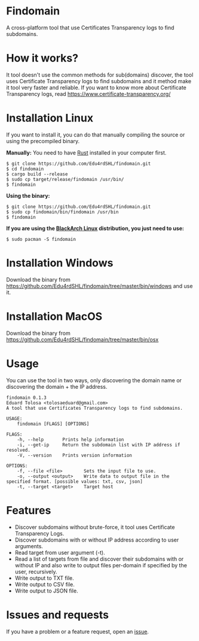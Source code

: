 # Findomain
A cross-platform tool that use Certificates Transparency logs to find subdomains.

# How it works?
It tool doesn't use the common methods for sub(domains) discover, the tool uses Certificate Transparency logs to find subdomains and it method make it tool very faster and reliable. If you want to know more about Certificate Transparency logs, read https://www.certificate-transparency.org/

# Installation Linux
If you want to install it, you can do that manually compiling the source or using the precompiled binary.

**Manually:**
You need to have [Rust](https://www.rust-lang.org/) installed in your computer first.

```
$ git clone https://github.com/Edu4rdSHL/findomain.git
$ cd findomain
$ cargo build --release
$ sudo cp target/release/findomain /usr/bin/
$ findomain
```

**Using the binary:**

```
$ git clone https://github.com/Edu4rdSHL/findomain.git
$ sudo cp findomain/bin/findomain /usr/bin
$ findomain
```
**If you are using the [BlackArch Linux](https://blackarch.org) distribution, you just need to use:**

```
$ sudo pacman -S findomain
```

# Installation Windows

Download the binary from https://github.com/Edu4rdSHL/findomain/tree/master/bin/windows and use it.

# Installation MacOS

Download the binary from https://github.com/Edu4rdSHL/findomain/tree/master/bin/osx

# Usage

You can use the tool in two ways, only discovering the domain name or discovering the domain + the IP address.

```
findomain 0.1.3
Eduard Tolosa <tolosaeduard@gmail.com>
A tool that use Certificates Transparency logs to find subdomains.

USAGE:
    findomain [FLAGS] [OPTIONS]

FLAGS:
    -h, --help       Prints help information
    -i, --get-ip     Return the subdomain list with IP address if resolved.
    -V, --version    Prints version information

OPTIONS:
    -f, --file <file>        Sets the input file to use.
    -o, --output <output>    Write data to output file in the specified format. [possible values: txt, csv, json]
    -t, --target <target>    Target host
```
# Features

* Discover subdomains without brute-force, it tool uses Certificate Transparency Logs.
* Discover subdomains with or without IP address according to user arguments.
* Read target from user argument (-t).
* Read a list of targets from file and discover their subdomains with or without IP and also write to output files per-domain if specified by the user, recursively.
* Write output to TXT file.
* Write output to CSV file.
* Write output to JSON file.

# Issues and requests

If you have a problem or a feature request, open an [issue](https://github.com/Edu4rdSHL/findomain/issues).
